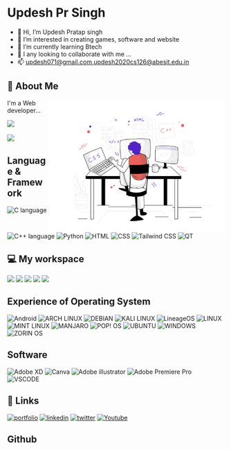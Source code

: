# Updesh Pr Singh
- 👋 Hi, I’m Updesh Pratap singh
- 👀 I’m interested in creating games, software and website
- 🌱 I’m currently learning Btech
- 💞️ I any looking to collaborate with me ...
- 📫 updesh071@gmail.com,updesh2020cs126@abesit.edu.in
## 🚀 About Me
<img src="./image.png" align="right" width="410" />

I'm a Web developer...
<p>
<p>
  <a href="#"><img src="https://github-readme-stats.vercel.app/api?username=updesh126&show_icons=true&count_private=true&theme=dark" width="350"></a>
</p>
<p>
  <a herf="#"><img src="https://github-readme-stats.vercel.app/api/top-langs/?username=updesh126" width="350">
</p>
<p>


## Language & Framework 
![C language](https://img.shields.io/badge/C-00599C?style=for-the-badge&logo=c&logoColor=white)
![C++ language](https://img.shields.io/badge/C%2B%2B-00599C?style=for-the-badge&logo=c%2B%2B&logoColor=white)
![Python](https://img.shields.io/badge/Python-FFD43B?style=for-the-badge&logo=python&logoColor=blue)
![HTML](https://img.shields.io/badge/HTML5-E34F26?style=for-the-badge&logo=html5&logoColor=white)
![CSS](https://img.shields.io/badge/CSS3-1572B6?style=for-the-badge&logo=css3&logoColor=white)
![Tailwind CSS](https://img.shields.io/badge/Tailwind_CSS-38B2AC?style=for-the-badge&logo=tailwind-css&logoColor=white)
![QT](https://img.shields.io/badge/Qt-41CD52?style=for-the-badge&logo=qt&logoColor=white)

## 💻 My workspace
  ![](https://img.shields.io/badge/asus%20laptop-000000?style=for-the-badge&logo=asus&logoColor=white)
  ![](https://img.shields.io/badge/windows_11-%230078D6.svg?&style=for-the-badge&logo=windows&logoColor=white)
  ![](https://img.shields.io/badge/AMD%20Ryzen_5_3550H-ED1C24?style=for-the-badge&logo=amd&logoColor=white)
  ![](https://img.shields.io/badge/RAM-8GB-%230071C5.svg?&style=for-the-badge&logoColor=white)
  ![](https://img.shields.io/badge/nvidia-gtx%201650-%2376B900.svg?&style=for-the-badge&logo=nvidia&logoColor=white)

## Experience of Operating System
![Android](https://img.shields.io/badge/Android-3DDC84?style=for-the-badge&logo=android&logoColor=white)
![ARCH LINUX ](https://img.shields.io/badge/Arch_Linux-1793D1?style=for-the-badge&logo=arch-linux&logoColor=white)
![DEBIAN](https://img.shields.io/badge/Debian-A81D33?style=for-the-badge&logo=debian&logoColor=white)
![KALI LINUX](https://img.shields.io/badge/Kali_Linux-557C94?style=for-the-badge&logo=kali-linux&logoColor=white)
![LineageOS](https://img.shields.io/badge/lineageos-167C80?style=for-the-badge&logo=lineageos&logoColor=whitee)
![LINUX](https://img.shields.io/badge/Linux-FCC624?style=for-the-badge&logo=linux&logoColor=black)
![MINT LINUX](https://img.shields.io/badge/Linux_Mint-87CF3E?style=for-the-badge&logo=linux-mint&logoColor=white)
![MANJARO](https://img.shields.io/badge/manjaro-35BF5C?style=for-the-badge&logo=manjaro&logoColor=white)
![POP! OS](https://img.shields.io/badge/Pop!_OS-48B9C7?style=for-the-badge&logo=Pop!_OS&logoColor=white)
![UBUNTU](https://img.shields.io/badge/Ubuntu-E95420?style=for-the-badge&logo=ubuntu&logoColor=white)
![WINDOWS](https://img.shields.io/badge/Windows-0078D6?style=for-the-badge&logo=windows&logoColor=white)
![ZORIN OS](https://img.shields.io/badge/Zorin%20OS-0CC1F3?style=for-the-badge&logo=zorin&logoColor=white)

## Software
![Adobe XD](https://img.shields.io/badge/Adobe%20XD-470137?style=for-the-badge&logo=Adobe%20XD&logoColor=#FF61F6)
![Canva](https://img.shields.io/badge/Canva-%2300C4CC.svg?&style=for-the-badge&logo=Canva&logoColor=white)
![Adobe illustrator](https://img.shields.io/badge/Adobe%20Illustrator-FF9A00?style=for-the-badge&logo=adobe%20illustrator&logoColor=white)
![Adobe Premiere Pro](https://img.shields.io/badge/Adobe%20Premiere%20Pro-9999FF?style=for-the-badge&logo=Adobe%20Premiere%20Pro&logoColor=white)
![VSCODE](https://img.shields.io/badge/VSCode-0078D4?style=for-the-badge&logo=visual%20studio%20code&logoColor=white)

## 🔗 Links
[![portfolio](https://img.shields.io/badge/my_portfolio-000?style=for-the-badge&logo=ko-fi&logoColor=white)](https://updesh126.github.io/MyPortfolio/)
[![linkedin](https://img.shields.io/badge/linkedin-0A66C2?style=for-the-badge&logo=linkedin&logoColor=white)](https://www.linkedin.com/in/updesh-pratap-singh-bb1054204)
[![twitter](https://img.shields.io/badge/twitter-1DA1F2?style=for-the-badge&logo=twitter&logoColor=white)](https://twitter.com/pratap_updesh?t=HWjRxZFZaejV7fxjTGcyxw&s=09)
[![Youtube](https://img.shields.io/badge/YouTube-FF0000?style=for-the-badge&logo=youtube&logoColor=white)](https://www.youtube.com/channel/UCKn8LcrUSyCk3osE9pU9Bxw)

## Github

